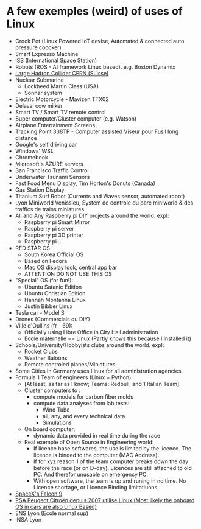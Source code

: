 # A few exemples (weird) of uses of Linux

- Crock Pot (Linux Powered IoT devise, Automated & connected auto pressure coocker)
- Smart Expresso Machine
- ISS (International Space Station)
- Robots (ROS - AI framework Linux based). e.g. Boston Dynamix
- [Large Hadron Collider CERN (Suisse)](https://en.wikipedia.org/wiki/Large_Hadron_Collider)
- Nuclear Submarine
    + Lockheed Martin Class (USA)
    + Sonnar system
- Electric Motorcycle - Mavizen TTX02
- Delaval cow milker
- Smart TV / Smart TV remote control
- Super computer/Cluster computer (e.g. Watson)
- Airplane Entertainment Screens
- Tracking Point 338TP - Computer assisted Viseur pour Fusil long distance
- Google's self driving car
- Windows' WSL
- Chromebook
- Microsoft's AZURE servers
- San Francisco Traffic Control
- Underwater Tsunami Sensors
- Fast Food Menu Display, Tim Horton's Donuts (Canada)
- Gas Station Display
- Titanium Surf Robot (Currents and Waves sensor, automated robot)
- Lyon Miniworld Venissieu, System de controle du parc miniworld & des traffics de trains miniatures.
- All and Any Raspberry pi DIY projects around the world. expl:
    + Raspberry pi Smart Mirror
    + Raspberry pi server
    + Raspberry pi 3D printer
    + Raspberry pi ...
- RED STAR OS
    + South Korea Official OS
    + Based on Fedora
    + Mac OS display look, central app bar
    + ATTENTION DO NOT USE THIS OS
- "Special" OS (for fun!):
    + Ubuntu Satanic Edition
    + Ubuntu Christian Edition
    + Hannah Montanna Linux
    + Justin Bibber Linux
- Tesla car - Model S
- Drones (Commercials ou DIY)
- Ville d'Oullins (fr - 69):
    + Officially using Libre Office in City Hall administration
    + Ecole maternelle == Linux (Partly knows this because I installed it)
- Schools/University/Hobbyists clubs around the world. expl:
    + Rocket Clubs
    + Weather Baloons
    + Remote controled planes/Miniatures
- Some Cities in Germany uses Linux for all administration agencies.
- Formula 1 Team of engineers (Linux + Python):
    - [At least, as far as I know; Teams: Redbull, and 1 Italian Team]
    - Cluster computers to :
        - compute models for carbon fiber molds
        - compute data analyses from lab tests:
            - Wind Tube
            - all, any, and every technical data
            - Simulations
    - On board computer:
        - dynamic data provided in real time during the race
    - Real exemple of Open Source in Engineering world:
        - If licence base softwares, the use is limited by the licence. The licence is binded to the computer (MAC Address).
        - If for xyz reason 1 of the team computer breaks down the day before the race (or on D-day). Licences are still attached to old PC. And therefor unusable on emergency PC.
        - With open software, the team is up and runing in no time. No Licence shortage, or Licence Binding limitatiuons.
- [SpaceX's Falcon 9](https://fossbytes.com/spacex-used-linux-to-send-nasa-astronauts-to-international-space-station/)
- [PSA Peugeot Citroën depuis 2007 utilise Linux (Most likely the onboard OS in cars are also Linux Based)](https://fr.wikinews.org/wiki/PSA_Peugeot_Citro%C3%ABn_migre_vers_Linux)
- ENS Lyon (Ecole normal sup)
- INSA Lyon
